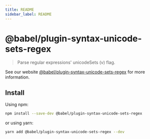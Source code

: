 ```yaml
---
title: README
sidebar_label: README
---
```

# @babel/plugin-syntax-unicode-sets-regex

> Parse regular expressions' unicodeSets (v) flag.

See our website [@babel/plugin-syntax-unicode-sets-regex](https://babeljs.io/docs/en/babel-plugin-syntax-unicode-sets-regex) for more information.

## Install

Using npm:

```sh
npm install --save-dev @babel/plugin-syntax-unicode-sets-regex
```

or using yarn:

```sh
yarn add @babel/plugin-syntax-unicode-sets-regex --dev
```

